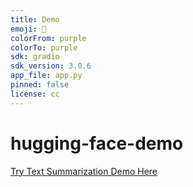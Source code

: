 ```yaml
---
title: Demo
emoji: 🍓
colorFrom: purple
colorTo: purple
sdk: gradio
sdk_version: 3.0.6
app_file: app.py
pinned: false
license: cc
---
```


# hugging-face-demo
[Try Text Summarization Demo Here](https://huggingface.co/spaces/linanavas/demo/) 
